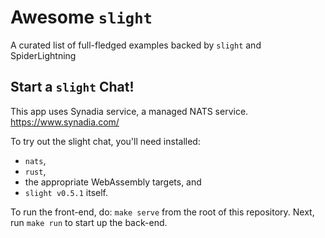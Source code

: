 # Awesome `slight`

A curated list of full-fledged examples backed by `slight` and SpiderLightning

## Start a `slight` Chat!

This app uses Synadia service, a managed NATS service. https://www.synadia.com/

To try out the slight chat, you'll need installed:
- `nats`,
- `rust`,
- the appropriate WebAssembly targets, and
- `slight v0.5.1` itself.

To run the front-end, do: `make serve` from the root of this repository. Next, run `make run` to start up the back-end.